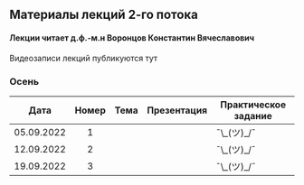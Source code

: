 ## Материалы лекций 2-го потока 
#### Лекции читает д.ф.-м.н Воронцов Константин Вячеславович
Видеозаписи лекций публикуются тут 

### Осень

| Дата | Номер | Тема | Презентация | Практическое задание |
| :---: | :---: | --- | --- | --- |
| 05.09.2022 | 1 | |  | ¯\\\_(ツ)\_/¯ |
| 12.09.2022 | 2 | | | ¯\\\_(ツ)\_/¯ |
| 19.09.2022 | 3 | | | ¯\\\_(ツ)\_/¯ |
